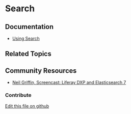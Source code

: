 # Search

## Documentation

* [Using Search](https://learn.liferay.com/dxp/latest/en/using-search.html)

## Related Topics


## Community Resources

* [Neil Griffin, Screencast: Liferay DXP and Elasticsearch 7](https://liferay.dev/blogs/-/blogs/screencast-liferay-dxp-and-elasticsearch-7)

### Contribute

[Edit this file on github](https://github.com/olafk/controlpanel-documentation-docs/blob/master/md/72en/com_liferay_portal_search_admin_web_portlet_SearchAdminPortlet.md)
